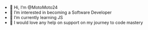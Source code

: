- 👋 Hi, I’m @MotoMoto24
- 👀 I’m interested in becoming a Software Developer
- 🌱 I’m currently learning JS
- 💞️ I would love any help on support on my journey to code mastery

<!---
MotoMoto24/MotoMoto24 is a ✨ special ✨ repository because its `README.md` (this file) appears on your GitHub profile.
You can click the Preview link to take a look at your changes.
--->
